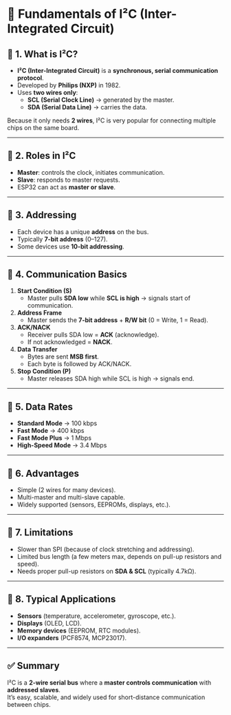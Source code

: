 # 📘 Fundamentals of I²C (Inter-Integrated Circuit)

## 🔹 1. What is I²C?
- **I²C (Inter-Integrated Circuit)** is a **synchronous, serial communication protocol**.  
- Developed by **Philips (NXP)** in 1982.  
- Uses **two wires only**:
  - **SCL (Serial Clock Line)** → generated by the master.  
  - **SDA (Serial Data Line)** → carries the data.  

Because it only needs **2 wires**, I²C is very popular for connecting multiple chips on the same board.  

---

## 🔹 2. Roles in I²C
- **Master**: controls the clock, initiates communication.  
- **Slave**: responds to master requests.  
- ESP32 can act as **master or slave**.  

---

## 🔹 3. Addressing
- Each device has a unique **address** on the bus.  
- Typically **7-bit address** (0–127).  
- Some devices use **10-bit addressing**.  

---

## 🔹 4. Communication Basics
1. **Start Condition (S)**  
   - Master pulls **SDA low** while **SCL is high** → signals start of communication.  
2. **Address Frame**  
   - Master sends the **7-bit address** + **R/W bit** (0 = Write, 1 = Read).  
3. **ACK/NACK**  
   - Receiver pulls SDA low = **ACK** (acknowledge).  
   - If not acknowledged = **NACK**.  
4. **Data Transfer**  
   - Bytes are sent **MSB first**.  
   - Each byte is followed by ACK/NACK.  
5. **Stop Condition (P)**  
   - Master releases SDA high while SCL is high → signals end.  

---

## 🔹 5. Data Rates
- **Standard Mode** → 100 kbps  
- **Fast Mode** → 400 kbps  
- **Fast Mode Plus** → 1 Mbps  
- **High-Speed Mode** → 3.4 Mbps  

---

## 🔹 6. Advantages
- Simple (2 wires for many devices).  
- Multi-master and multi-slave capable.  
- Widely supported (sensors, EEPROMs, displays, etc.).  

---

## 🔹 7. Limitations
- Slower than SPI (because of clock stretching and addressing).  
- Limited bus length (a few meters max, depends on pull-up resistors and speed).  
- Needs proper pull-up resistors on **SDA & SCL** (typically 4.7kΩ).  

---

## 🔹 8. Typical Applications
- **Sensors** (temperature, accelerometer, gyroscope, etc.).  
- **Displays** (OLED, LCD).  
- **Memory devices** (EEPROM, RTC modules).  
- **I/O expanders** (PCF8574, MCP23017).  

---

## ✅ Summary
I²C is a **2-wire serial bus** where a **master controls communication** with **addressed slaves**.  
It’s easy, scalable, and widely used for short-distance communication between chips.  



